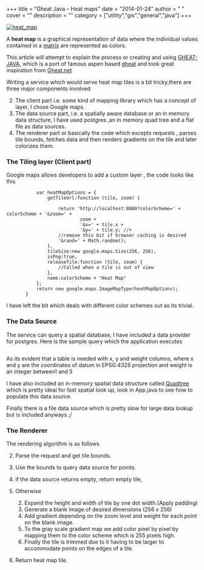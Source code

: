 
+++
title = "Gheat Java – Heat maps"
date = "2014-01-24"
author = " "
cover = ""
description = ""
category = ["utility","gis","general","java"]
+++

[![heat_map](http://varunpant.com/static/resources/heat_map_thumb.jpg "heat_map")](http://varunpant.com/static/resources/heat_map_2.jpg) 

 A **heat map** is a graphical representation of data where the individual values contained in a [matrix](http://en.wikipedia.org/wiki/Matrix_(mathematics)) are represented as colors.

 This article will attempt to explain the process or creating and using [GHEAT-JAVA](https://github.com/varunpant/GHEAT-JAVA), which is a port of famous aspen based [gheat](https://code.google.com/p/gheat/) and took great inspiration from [Gheat.net](http://www.codeproject.com/Articles/88956/GHeat-NET)

 Writing a service which would serve heat map tiles is a bit tricky,there are three major components involved

 
 2. The client part i.e. some kind of mapping library which has a concept of layer, I chose Google maps. 
 4. The data source part, i.e. a spatially aware database or an in memory data structure, I have used postgres ,an in memory quad tree and a flat file as data sources. 
 6. The renderer part or basically the code which excepts requests , parses tile bounds, fetches data and then renders gradients on the tile and later colorizes them. 
 
  

 ### The Tiling layer (Client part)

 Google maps allows developers to add a custom layer , the code looks like this

 ```function getHeatMapObject(colorScheme) {
            var heatMapOptions = {
                getTileUrl:function (tile, zoom) {

                    return 'http://localhost:8080?colorScheme=' + colorScheme + '&zoom=' +
                            zoom +
                            '&x=' + tile.x +
                            '&y=' + tile.y; //+
                    //remove this bit if browser caching is desired
                    '&rand=' + Math.random();
                },
                tileSize:new google.maps.Size(256, 256),
                isPng:true,
                releaseTile:function (tile, zoom) {
                    //Called when a tile is out of view
                },
                name:colorScheme + "Heat Map"
            };
            return new google.maps.ImageMapType(heatMapOptions);
        }
```
 I have left the bit which deals with different color schemes out as its trivial. 

 ### The Data Source

 The service can query a spatial database, I have included a data provider for postgres. Here is the sample query which the application executes

 ```SELECT ST\_X(geom) as longitude,ST\_Y(geom) as latitude, weight as weight from mySpatialTable where geom @ ST\_MakeEnvelope(?,?,?,?,4326)"
```
 As its evident that a table is needed with x, y and weight columns, where x and y are the coordinates of datum in EPSG:4326 projection and weight is an integer between1 and 5

 I have also included an in-memory spatial data structure called [Quadtree](http://en.wikipedia.org/wiki/Quadtree) which is pretty ideal for fast spatial look up, look in App.java to see how to populate this data source.

 Finally there is a file data source which is pretty slow for large data lookup but is included anyways ;/

 ### The Renderer

 The rendering algorithm is as follows

 
 2. Parse the request and get tile bounds. 
 4. Use the bounds to query data source for points. 
 6. if the data source returns empty, return empty tile, 
 8. Otherwise 

	 2. Expand the height and width of tile by one dot width.(Apply padding) 
	 4. Generate a blank image of desired dimensions (256 x 256) 
	 6. Add gradient depending on the zoom level and weight for each point on the blank image. 
	 8. To the gray scale gradient map we add color pixel by pixel by mapping them to the color scheme which is 255 pixels high. 
	 10. Finally the tile is trimmed due to it having to be larger to accommodate points on the edges of a tile. 
	 
 
 10. Return heat map tile. 
 


